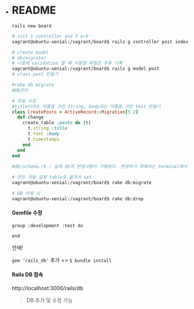 * # README

  `rails new board`

  

  ```bash
  # init 1 controller and 3 erb
  vagrant@ubuntu-xenial:/vagrant/board$ rails g controller post index new create
  
  # create model 
  # db/migrate/
  # 나중에 validation 할 때 사용할 파일은 추후 기록
  vagrant@ubuntu-xenial:/vagrant/board$ rails g model post
  # class post 만들기
  ```

  ```ruby
  #rake db migrate
  #DB관리
  
  # 파일 수정
  #title이라는 이름을 가진 String, body라는 이름을 가진 text 만들기     
  class CreatePosts < ActiveRecord::Migration[5.2]
    def change
      create_table :posts do |t|
        t.string :title
        t.text :body
        t.timestamps
      end
    end
  end	
          
  #db/schema.rb : 실제 db의 변경사항이 기록된다. 변경하기 위해서는 terminal에서 명령어를 입력해야 한다.
  ```

  ```bash
  # 만든 것을 실제 table로 옮겨서 set
  vagrant@ubuntu-xenial:/vagrant/board$ rake db:migrate
  
  # DB 삭제 시
  vagrant@ubuntu-xenial:/vagrant/board$ rake db:drop
  ```

  

  #### Gemfile 수정

  `group :development :test do`

  `end`

  안에!

  `gem 'rails_db'` 추가 => `$ bundle install`

  

  #### Rails DB 접속

  http://localhost:3000/rails/db

  > DB 추가 및 수정 가능 

  

  

